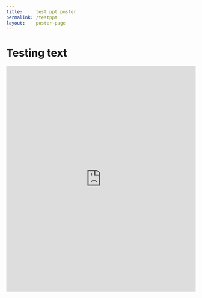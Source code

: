 ```yaml
---
title:     test ppt poster
permalink: /testppt
layout:    poster-page
---
```


# Testing text

<iframe src="https://view.officeapps.live.com/op/embed.aspx?src=[https://bytemal.github.io/bytemal-2020/submissions/files/Test.pptx]" width="100%" height="600px" frameborder="0">

